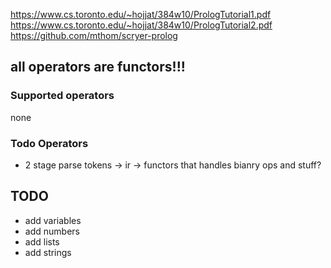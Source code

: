 https://www.cs.toronto.edu/~hojjat/384w10/PrologTutorial1.pdf
https://www.cs.toronto.edu/~hojjat/384w10/PrologTutorial2.pdf
https://github.com/mthom/scryer-prolog

## all operators are functors!!!

### Supported operators

none

### Todo Operators

- 2 stage parse tokens -> ir -> functors that handles bianry ops and stuff?

## TODO

- add variables
- add numbers
- add lists
- add strings
